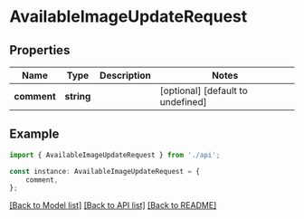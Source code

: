 # AvailableImageUpdateRequest


## Properties

Name | Type | Description | Notes
------------ | ------------- | ------------- | -------------
**comment** | **string** |  | [optional] [default to undefined]

## Example

```typescript
import { AvailableImageUpdateRequest } from './api';

const instance: AvailableImageUpdateRequest = {
    comment,
};
```

[[Back to Model list]](../README.md#documentation-for-models) [[Back to API list]](../README.md#documentation-for-api-endpoints) [[Back to README]](../README.md)
